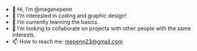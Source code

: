- 👋 Hi, I’m @meganepenn
- 👀 I’m interested in coding and graphic design!
- 🌱 I’m currently learning the basics.
- 💞️ I’m looking to collaborate on projects with other people with the same interests.
- 📫 How to reach me: mepenn23@gmail.com

<!---
meganepenn/meganepenn is a ✨ special ✨ repository because its `README.md` (this file) appears on your GitHub profile.
You can click the Preview link to take a look at your changes.
--->
